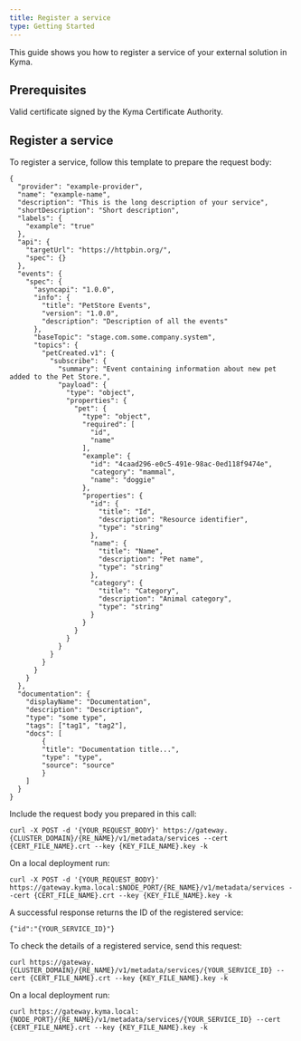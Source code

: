 ```yaml
---
title: Register a service
type: Getting Started
---
```


This guide shows you how to register a service of your external solution in Kyma.

## Prerequisites

Valid certificate signed by the Kyma Certificate Authority.

## Register a service

To register a service, follow this template to prepare the request body:
```
{
  "provider": "example-provider",
  "name": "example-name",
  "description": "This is the long description of your service",
  "shortDescription": "Short description",
  "labels": {
    "example": "true"
  },
  "api": {
    "targetUrl": "https://httpbin.org/",
    "spec": {}
  },
  "events": {
    "spec": {
      "asyncapi": "1.0.0",
      "info": {
        "title": "PetStore Events",
        "version": "1.0.0",
        "description": "Description of all the events"
      },
      "baseTopic": "stage.com.some.company.system",
      "topics": {
        "petCreated.v1": {
          "subscribe": {
            "summary": "Event containing information about new pet added to the Pet Store.",
            "payload": {
              "type": "object",
              "properties": {
                "pet": {
                  "type": "object",
                  "required": [
                    "id",
                    "name"
                  ],
                  "example": {
                    "id": "4caad296-e0c5-491e-98ac-0ed118f9474e",
                    "category": "mammal",
                    "name": "doggie"
                  },
                  "properties": {
                    "id": {
                      "title": "Id",
                      "description": "Resource identifier",
                      "type": "string"
                    },
                    "name": {
                      "title": "Name",
                      "description": "Pet name",
                      "type": "string"
                    },
                    "category": {
                      "title": "Category",
                      "description": "Animal category",
                      "type": "string"
                    }
                  }
                }
              }
            }
          }
        }
      }
    }
  },
  "documentation": {
    "displayName": "Documentation",
    "description": "Description",
    "type": "some type",
    "tags": ["tag1", "tag2"],
    "docs": [
        {
        "title": "Documentation title...",
        "type": "type",
        "source": "source"
        }
    ]
  }
}
```

Include the request body you prepared in this call:
```
curl -X POST -d '{YOUR_REQUEST_BODY}' https://gateway.{CLUSTER_DOMAIN}/{RE_NAME}/v1/metadata/services --cert {CERT_FILE_NAME}.crt --key {KEY_FILE_NAME}.key -k
```

On a local deployment run:
```
curl -X POST -d '{YOUR_REQUEST_BODY}' https://gateway.kyma.local:$NODE_PORT/{RE_NAME}/v1/metadata/services --cert {CERT_FILE_NAME}.crt --key {KEY_FILE_NAME}.key -k
```


A successful response returns the ID of the registered service:
```
{"id":"{YOUR_SERVICE_ID}"}
```

To check the details of a registered service, send this request:
```
curl https://gateway.{CLUSTER_DOMAIN}/{RE_NAME}/v1/metadata/services/{YOUR_SERVICE_ID} --cert {CERT_FILE_NAME}.crt --key {KEY_FILE_NAME}.key -k
```

On a local deployment run:
```
curl https://gateway.kyma.local:{NODE_PORT}/{RE_NAME}/v1/metadata/services/{YOUR_SERVICE_ID} --cert {CERT_FILE_NAME}.crt --key {KEY_FILE_NAME}.key -k
```
